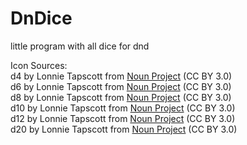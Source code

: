 # DnDice
little program with all dice for dnd

Icon Sources:  
d4 by Lonnie Tapscott from <a href="https://thenounproject.com/browse/icons/term/d4/" target="_blank" title="d4 Icons">Noun Project</a> (CC BY 3.0)  
d6 by Lonnie Tapscott from <a href="https://thenounproject.com/browse/icons/term/d6/" target="_blank" title="d6 Icons">Noun Project</a> (CC BY 3.0)  
d8 by Lonnie Tapscott from <a href="https://thenounproject.com/browse/icons/term/d8/" target="_blank" title="d8 Icons">Noun Project</a> (CC BY 3.0)  
d10 by Lonnie Tapscott from <a href="https://thenounproject.com/browse/icons/term/d10/" target="_blank" title="d10 Icons">Noun Project</a> (CC BY 3.0)  
d12 by Lonnie Tapscott from <a href="https://thenounproject.com/browse/icons/term/d12/" target="_blank" title="d12 Icons">Noun Project</a> (CC BY 3.0)  
d20 by Lonnie Tapscott from <a href="https://thenounproject.com/browse/icons/term/d20/" target="_blank" title="D20 Icons">Noun Project</a> (CC BY 3.0)  
